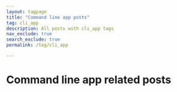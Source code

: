 ```yaml
---
layout: tagpage
title: "Command line app posts"
tag: cli_app
description: All posts with cli_app tags
nav_exclude: true
search_exclude: true
permalink: /tag/cli_app

---
```


# Command line app related posts




